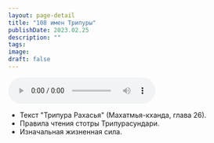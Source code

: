 ```yaml
---
layout: page-detail
title: "108 имен Трипуры"
publishDate: 2023.02.25
description: ""
tags:
image:
draft: false
---
```


<audio title="2023.02.25 - 108 имен Трипуры.mp3" src="https://filer-api.advayta.org/v1.0/public/files/73300" controls=""></audio>

* Текст "Трипура Рахасья" (Махатмья-кханда, глава 26).
* Правила чтения стотры Трипурасундари.
* Изначальная жизненная сила.

  

